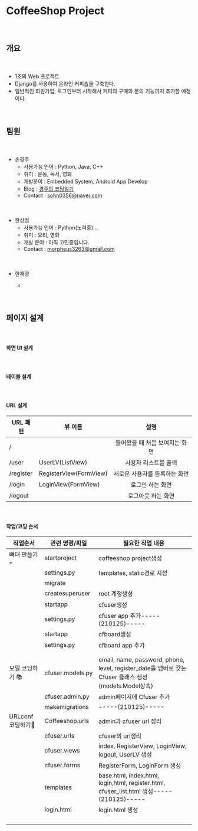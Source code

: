 # CoffeeShop Project

　

## 개요

　

* 1조의 Web 프로젝트
* Django를 사용하여 온라인 커피숍을 구축한다.
* 일반적인 회원가입, 로그인부터 시작해서 커피의 구매와 문의 기능까지 추가할 예정이다.

　

## 팀원

　

* 손경주
  * 사용가능 언어 : Python, Java, C++
  * 취미 : 운동, 독서, 영화
  * 개발분야 : Embedded System, Android App Develop
  * Blog : [경주의 코딩일기](https://sohn0356-git.github.io)
  * Contact : sohn0356@naver.com

　

* 한상범
  * 사용가능 언어 : Python(노력중)...
  * 취미 : 요리, 영화
  * 개발 분야 : 아직 고민중입니다.
  * Contact : morpheus3263@gmail.com
  

　


* 한재영

  * 

　

## 페이지 설계

　

#### 화면 UI 설계

　

#### 테이블 설계

　

#### URL 설계

| URL 패턴  | 뷰 이름                |              설명              |
| --------- | ---------------------- | :----------------------------: |
| /         |                        | 들어왔을 때 처음 보여지는 화면 |
| /user     | UserLV(ListView)       |      사용자 리스트를 출력      |
| /register | RegisterView(FormView) | 새로운 사용자를 등록하는 화면  |
| /login    | LoginView(FormView)    |        로그인 하는 화면        |
| /logout   |                        |       로그아웃 하는 화면       |

　

#### 작업/코딩 순서

| 작업순서          | 관련 명령/파일   | 필요한 작업 내용                                             |
| ----------------- | ---------------- | ------------------------------------------------------------ |
| 뼈대 만들기 💀     | startproject     | coffeeshop project생성                                       |
|                   | settings.py      | templates, static경로 지정                                   |
|                   | migrate          |                                                              |
|                   | createsuperuser  | root 계정생성                                                |
|                   | startapp         | cfuser생성                                                   |
|                   | settings.py      | cfuser app 추가-----(210125)-----                            |
|                   | startapp         | cfboard생성                                                  |
|                   | settings.py      | cfboard app 추가                                             |
|                   |                  |                                                              |
|                   |                  |                                                              |
| 모델 코딩하기 📚   | cfuser.models.py | email, name, password, phone, level, register_date를 맴버로 갖는 Cfuser 클래스 생성(models.Model상속) |
|                   | cfuser.admin.py  | admin페이지에 Cfuser 추가                                    |
|                   | makemigrations   | -----(210125)-----                                           |
| URLconf 코딩하기🔧 | Coffeeshop.urls  | admin과 cfuser url 정리                                      |
|                   | cfuser.urls      | cfuser의 url정리                                             |
|                   | cfuser.views     | index, RegisterView, LoginView, logout, UserLV 생성          |
|                   | cfuser.forms     | RegisterForm, LoginForm 생성                                 |
|                   | templates        | base.html, index.html, login,html, register.html, cfuser_list.html 생성-----(210125)----- |
|                   | login.html       | login.html 생성                                              |
|                   |                  |                                                              |
|                   |                  |                                                              |
|                   |                  |                                                              |
|                   |                  |                                                              |

